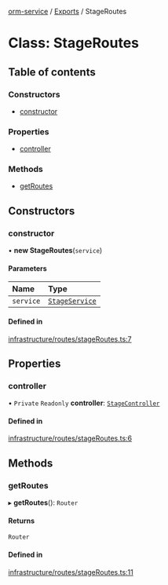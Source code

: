 [orm-service](../README.md) / [Exports](../modules.md) / StageRoutes

# Class: StageRoutes

## Table of contents

### Constructors

- [constructor](StageRoutes.md#constructor)

### Properties

- [controller](StageRoutes.md#controller)

### Methods

- [getRoutes](StageRoutes.md#getroutes)

## Constructors

### constructor

• **new StageRoutes**(`service`)

#### Parameters

| Name | Type |
| :------ | :------ |
| `service` | [`StageService`](StageService.md) |

#### Defined in

[infrastructure/routes/stageRoutes.ts:7](https://github.com/FlavioLionelRita/lambdaorm-svc/blob/3eae97f/src/lib/infrastructure/routes/stageRoutes.ts#L7)

## Properties

### controller

• `Private` `Readonly` **controller**: [`StageController`](StageController.md)

#### Defined in

[infrastructure/routes/stageRoutes.ts:6](https://github.com/FlavioLionelRita/lambdaorm-svc/blob/3eae97f/src/lib/infrastructure/routes/stageRoutes.ts#L6)

## Methods

### getRoutes

▸ **getRoutes**(): `Router`

#### Returns

`Router`

#### Defined in

[infrastructure/routes/stageRoutes.ts:11](https://github.com/FlavioLionelRita/lambdaorm-svc/blob/3eae97f/src/lib/infrastructure/routes/stageRoutes.ts#L11)
